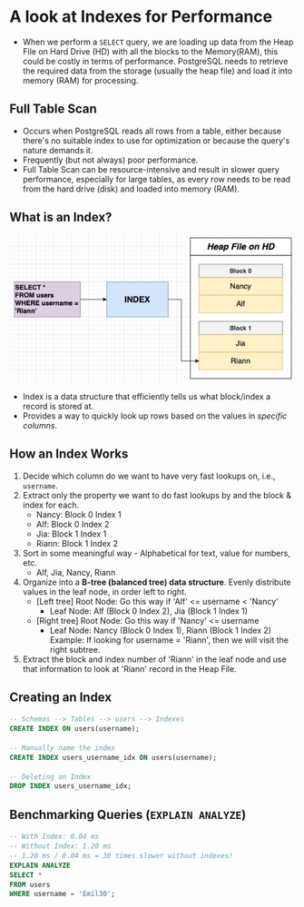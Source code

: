 # A look at Indexes for Performance

- When we perform a `SELECT` query, we are loading up data from the Heap File on Hard Drive (HD) with all the blocks to the Memory(RAM), this could be costly in terms of performance. PostgreSQL needs to retrieve the required data from the storage (usually the heap file) and load it into memory (RAM) for processing.

## Full Table Scan

- Occurs when PostgreSQL reads all rows from a table, either because there's no suitable index to use for optimization or because the query's nature demands it.
- Frequently (but not always) poor performance.
- Full Table Scan can be resource-intensive and result in slower query performance, especially for large tables, as every row needs to be read from the hard drive (disk) and loaded into memory (RAM).

## What is an Index?

<img src="../pics/indexing.png" />

- Index is a data structure that efficiently tells us what block/index a record is stored at.
- Provides a way to quickly look up rows based on the values in *specific columns*.

## How an Index Works

1. Decide which column do we want to have very fast lookups on, i.e., `username`.
2. Extract only the property we want to do fast lookups by and the block & index for each.
    - Nancy: Block 0 Index 1
    - Alf: Block 0 Index 2
    - Jia: Block 1 Index 1
    - Riann: Block 1 Index 2
3. Sort in some meaningful way - Alphabetical for text, value for numbers, etc.
    - Alf, Jia, Nancy, Riann
4. Organize into a **B-tree (balanced tree) data structure**. Evenly distribute values in the leaf node, in order left to right.
    - [Left tree] Root Node: Go this way if 'Alf' <= username < 'Nancy'
        - Leaf Node: Alf (Block 0 Index 2), Jia (Block 1 Index 1)
    - [Right tree] Root Node: Go this way if 'Nancy' <= username
        - Leaf Node: Nancy (Block 0 Index 1), Riann (Block 1 Index 2)
    Example: If looking for username = 'Riann', then we will visit the right subtree.
5. Extract the block and index number of 'Riann' in the leaf node and use that information to look at 'Riann' record in the Heap File.

## Creating an Index

```sql
-- Schemas --> Tables --> users --> Indexes
CREATE INDEX ON users(username);

-- Manually name the index
CREATE INDEX users_username_idx ON users(username);

-- Deleting an Index
DROP INDEX users_username_idx;
```

## Benchmarking Queries (`EXPLAIN ANALYZE`)

```sql
-- With Index: 0.04 ms
-- Without Index: 1.20 ms
-- 1.20 ms / 0.04 ms = 30 times slower without indexes!
EXPLAIN ANALYZE 
SELECT * 
FROM users 
WHERE username = 'Emil30';
```